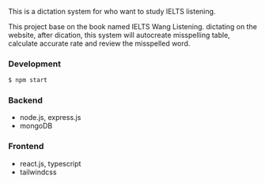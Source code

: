 This is a dictation system for who want to study IELTS listening.

This project base on the book named IELTS Wang Listening. dictating on the website, after dication, this system will autocreate misspelling table, calculate accurate rate and review the misspelled word.

### Development

```bash
$ npm start
```

### Backend

- node.js, express.js
- mongoDB

### Frontend

- react.js, typescript
- tailwindcss

